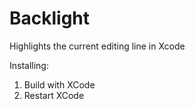Backlight
=========

Highlights the current editing line in Xcode

Installing:

1. Build with XCode
2. Restart XCode
